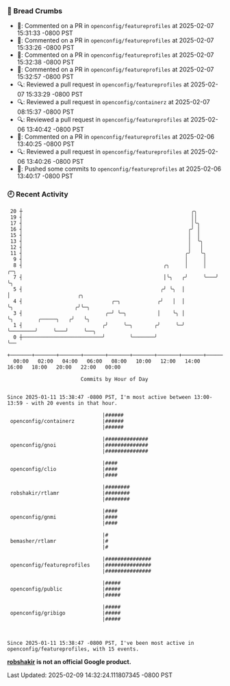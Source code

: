 ### 🍞 Bread Crumbs

 * 💬: Commented on a PR in  `openconfig/featureprofiles` at 2025-02-07 15:31:33 -0800 PST
 * 💬: Commented on a PR in  `openconfig/featureprofiles` at 2025-02-07 15:33:26 -0800 PST
 * 💬: Commented on a PR in  `openconfig/featureprofiles` at 2025-02-07 15:32:38 -0800 PST
 * 💬: Commented on a PR in  `openconfig/featureprofiles` at 2025-02-07 15:32:57 -0800 PST
 * 🔍: Reviewed a pull request in  `openconfig/featureprofiles` at 2025-02-07 15:33:29 -0800 PST
 * 🔍: Reviewed a pull request in  `openconfig/containerz` at 2025-02-07 08:15:37 -0800 PST
 * 🔍: Reviewed a pull request in  `openconfig/featureprofiles` at 2025-02-06 13:40:42 -0800 PST
 * 💬: Commented on a PR in  `openconfig/featureprofiles` at 2025-02-06 13:40:25 -0800 PST
 * 🔍: Reviewed a pull request in  `openconfig/featureprofiles` at 2025-02-06 13:40:26 -0800 PST
 * 🚢: Pushed some commits to `openconfig/featureprofiles` at 2025-02-06 13:40:17 -0800 PST

### 🕘 Recent Activity
```
 20 ┼                                                       ╭╮
 19 ┤                                                       ││
 17 ┤                                                       │╰╮
 16 ┤                                                      ╭╯ │
 15 ┤                                                      │  │
 13 ┤                                                      │  ╰╮
 12 ┤                                                      │   │
 11 ┤                                                     ╭╯   ╰╮
  9 ┤                                                     │     │
  8 ┤                                              ╭╮     │     │   ╭─╮
  7 ┤                                              │╰╮   ╭╯     ╰───╯ ╰╮
  5 ┤                                             ╭╯ ╰╮  │             │                      ╭╮
  4 ┤                             ╭─╮            ╭╯   │  │             ╰╮                    ╭╯╰─╮
  3 ┤                           ╭─╯ ╰─╮          │    ╰╮ │              ╰╮        ╭─────╮   ╭╯   ╰╮
  1 ┤                          ╭╯     ╰─╮       ╭╯     ╰─╯               ╰────────╯     ╰───╯     ╰──╮
  0 ┼──────────────────────────╯        ╰───────╯                                                    ╰──
    +───────+───────+───────+───────+───────+───────+───────+───────+───────+───────+───────+───────+────
  00:00   02:00   04:00   06:00   08:00   10:00   12:00   14:00   16:00   18:00   20:00   22:00   00:00   

						Commits by Hour of Day


Since 2025-01-11 15:38:47 -0800 PST, I'm most active between 13:00-13:59 - with 20 events in that hour.

```



```
                               |######
 openconfig/containerz         |######
                               |######

                               |##############
 openconfig/gnoi               |##############
                               |##############

                               |####
 openconfig/clio               |####
                               |####

                               |########
 robshakir/rtlamr              |########
                               |########

                               |####
 openconfig/gnmi               |####
                               |####

                               |#
 bemasher/rtlamr               |#
                               |#

                               |###############
 openconfig/featureprofiles    |###############
                               |###############

                               |#####
 openconfig/public             |#####
                               |#####

                               |#####
 openconfig/gribigo            |#####
                               |#####



Since 2025-01-11 15:38:47 -0800 PST, I've been most active in openconfig/featureprofiles, with 15 events.

```
**[robshakir](mailto:robjs@google.com) is not an official Google product.**  


Last Updated: 2025-02-09 14:32:24.111807345 -0800 PST
